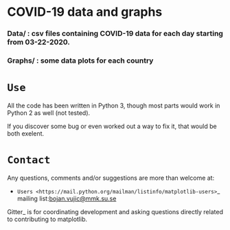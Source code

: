 # COVID-19 data and graphs

### Data/   : csv files containing COVID-19 data for each day starting from 03-22-2020.
### Graphs/ : some data plots for each country





`Use`
==========
All the code has been written in Python 3, though most parts would work in Python 2 as well (not tested).

If you discover some bug or even worked out a way to fix it, that would be both exelent.

`Contact`
=======

Any questions, comments and/or suggestions are more than welcome at:

* `Users <https://mail.python.org/mailman/listinfo/matplotlib-users>`_ mailing list:bojan.vujic@mmk.su.se


Gitter_ is for coordinating development and asking questions directly related
to contributing to matplotlib.

